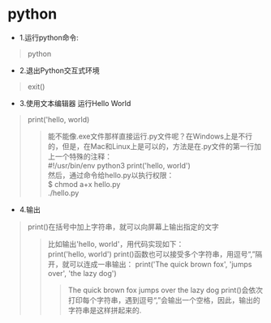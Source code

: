 # python
* 1.运行python命令:
> python
* 2.退出Python交互式环境
> exit()
* 3.使用文本编辑器 运行Hello World
> print('hello, world)
> > 能不能像.exe文件那样直接运行.py文件呢？在Windows上是不行的，但是，在Mac和Linux上是可以的，方法是在.py文件的第一行加上一个特殊的注释：<br>#!/usr/bin/env python3 print('hello, world') <br> 然后，通过命令给hello.py以执行权限：<br>$ chmod a+x hello.py <br>./hello.py 
* 4.输出
> print()在括号中加上字符串，就可以向屏幕上输出指定的文字
> > 比如输出'hello, world'，用代码实现如下：<br>print('hello, world')
> print()函数也可以接受多个字符串，用逗号“,”隔开，就可以连成一串输出：
> > print('The quick brown fox', 'jumps over', 'the lazy dog')
> > > The quick brown fox jumps over the lazy dog
> > >print()会依次打印每个字符串，遇到逗号“,”会输出一个空格，因此，输出的字符串是这样拼起来的.
